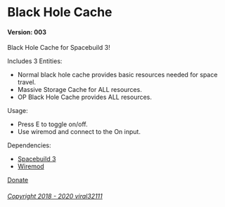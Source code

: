 # Black Hole Cache
#### Version: 003

Black Hole Cache for Spacebuild 3!

Includes 3 Entities:
* Normal black hole cache provides basic resources needed for space travel.
* Massive Storage Cache for ALL resources.
* OP Black Hole Cache provides ALL resources.

Usage:
* Press E to toggle on/off.
* Use wiremod and connect to the On input.

Dependencies:
- [Spacebuild 3](https://github.com/spacebuild/spacebuild)
- [Wiremod](https://github.com/wiremod/wire)

[Donate](https://viral32111.com/donate)

###### [Copyright 2018 - 2020 viral32111](LICENSE.txt)
